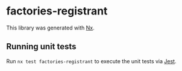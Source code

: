 # factories-registrant

This library was generated with [Nx](https://nx.dev).

## Running unit tests

Run `nx test factories-registrant` to execute the unit tests via [Jest](https://jestjs.io).
